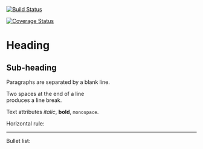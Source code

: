 [![Build Status](https://travis-ci.org/Brest-Java-Course-2019/Vitali-Zhura.svg?branch=master)](https://travis-ci.org/Brest-Java-Course-2019/Vitali-Zhura)

[![Coverage Status](https://coveralls.io/repos/github/Brest-Java-Course-2019/Vitali-Zhura/badge.svg?branch=master)](https://coveralls.io/github/Brest-Java-Course-2019/Vitali-Zhura?branch=master)

<h1>Heading</h1>

<h2>Sub-heading</h2>

<p>Paragraphs are separated
by a blank line.</p>

<p>Two spaces at the end of a line<br />
produces a line break.</p>

<p>Text attributes <em>italic</em>,
<strong>bold</strong>, <code>monospace</code>.</p>

<p>Horizontal rule:</p>

<hr />

<p>Bullet list:</p>


